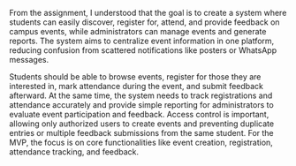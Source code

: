 From the assignment, I understood that the goal is to create a system where students can easily discover, register for, attend, and provide feedback on campus events, while administrators can manage events and generate reports. The system aims to centralize event information in one platform, reducing confusion from scattered notifications like posters or WhatsApp messages.

Students should be able to browse events, register for those they are interested in, mark attendance during the event, and submit feedback afterward. At the same time, the system needs to track registrations and attendance accurately and provide simple reporting for administrators to evaluate event participation and feedback. Access control is important, allowing only authorized users to create events and preventing duplicate entries or multiple feedback submissions from the same student. For the MVP, the focus is on core functionalities like event creation, registration, attendance tracking, and feedback.
